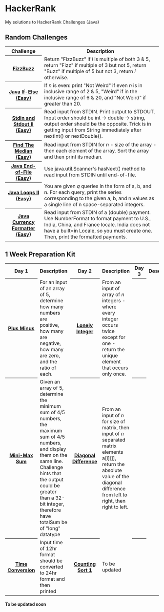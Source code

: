 # HackerRank
My solutions to HackerRank Challenges (Java) 

## Random Challenges
<table>
  
  <tr>
    <th>Challenge</th>
    <th>Description</th>
  </tr>
  
  <tr>
    <th><a href="Random Challenges/FizzBuzz.java"> FizzBuzz </a></td>
  <td>Return "FizzBuzz" if <i>i</i> is multiple of both 3 & 5, return "Fizz" if multiple of 3 but not 5, return "Buzz" if multiple of 5 but not 3, return <i>i</i> otherwise.</td>
  </tr>
  
  <tr>
    <th><a href="Random Challenges/If-Else.java"> Java If-Else (Easy) </a></td>
    <td>If <i>n</i> is even: print "Not Weird" if even <i>n</i> is in inclusive range of 2 & 5, "Weird" if in the inclusive range of 6 & 20, and "Not Weird" if greater than 20. </td>
  </tr>
  
  <tr>
    <th><a href="Random Challenges/Stdin and Stdout II.java"> Stdin and Stdout II (Easy)</a></td>
    <td>Read input from STDIN. Print output to STDOUT. Input order should be int -> double -> string, output order should be the opposite. Trick is in getting input from String immediately after nextInt() or nextDouble().</td>
  </tr>
  
  <tr>
    <th><a href="Random Challenges/Find The Median.java"> Find The Median (Easy) </a></th>
    <td> Read input from STDIN for <i>n</i> - size of the array - then each element of the array. Sort the array and then print its median.</td>
  </tr>
  
  <tr>
    <th> <a href="Random Challenges/Java End-of-File.java"> Java End-of-File (Easy) </a> </th>
    <td> Use java.util.Scanner's hasNext() method to read input from STDIN until end-of-file. </td>
  </tr>
  
  <tr>
  <th><a href="Random Challenges/Java Loops 2.java"> Java Loops II (Easy) </a></th>
  <td>You are given <i>q</i> queries in the form of a, b, and n. For each query, print the series corresponding to the given a, b, and n values as a single line of n space-separated integers.</td>
  </tr>
  
  <tr> 
  <th> <a href="Random Challenges/Java Currency Formatter.java"> Java Currency Formatter (Easy) </a> </th>
  <td> Read input from STDIN of a (double) payment. Use NumberFormat to format payment to U.S., India, China, and France locale. India does not have a built=in Locale, so you must create one. Then, print the formatted payments. </td> 
  </tr>
</table>


## 1 Week Preparation Kit

<table>
  <tr>
    <th> Day 1 </th> 
    <th> Description </th>
    <th> Day 2 </th>
    <th> Description </th> 
    <th> Day 3 </th>
    <th> Description </th>
    <th> Day 4 </th> 
    <th> Day 5 </th>
    <th> Day 6 </th>
    <th> Day 7 </th> 
  </tr>
  
  <tr>
    <th> <a href="1 Week Preparation Kit/Plus Minus.java"> Plus Minus </a> </th>
    <td> For an input of an array of 5, determine how many numbers are positive, how many are negative, how many are zero, and the ratio of each. </td>
    <th><a href="1 Week Preparation Kit/Lonely Integer.java"> Lonely Integer </a>  </th>
    <td> From an input of array of <i>n</i> integers - where every integer occurs twice except for one - return the unique element that occurs only once. </td>
    <th> </th>
    <td> </td>
    <th> </th>
    <td> </td>
    <th> </th>
    <td> </td<
  </tr>
  
  <tr>
    <th> <a href="1 Week Preparation Kit/Mini-Max Sum.java"> Mini-Max Sum </a> </th>
    <td> Given an array of 5, determine the minimum sum of 4/5 numbers, the maximum sum of 4/5 numbers, and display them on the same line. Challenge hints that the output could be greater than a 32-bit integer, therefore have totalSum be of "long" datatype</td>
    <th> <a href ="1 Week Preparation Kit/Diagonal Difference.java"> Diagonal Difference </a> </th>
    <td> From an input of <i>n</i> for size of matrix, then input of <i>n</i> separated matrix elements a[i][j], return the absolute value of the diagonal difference from left to right, then right to left. </td>
    <th> </th>
    <td> </td>
    <th> </th>
    <td> </td>
    <th> </th>
    <td> </td<
    
  </tr>
  
  <tr>
    <th> <a href="1 Week Preparation Kit/Time Conversion.java"> Time Conversion </a> </th>
    <td> Input time of 12hr format should be converted to 24hr format and then printed</td>
    <th> <a href=""> Counting Sort 1 </a> </th>
    <td> To be updated </td>
    <th> </th>
    <td> </td>
    <th> </th>
    <td> </td>
    <th> </th>
    <td> </td<
  </tr>
  
</table>


#### To be updated soon
